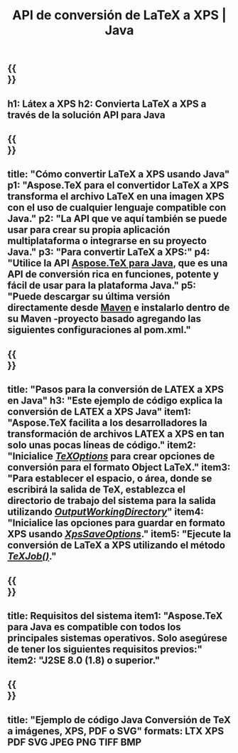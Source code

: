﻿---
translation: true
template: /_templates/_conversion-child-java.md
title: API de conversión de LaTeX a XPS | Java
description: Funcionalidad de conversión de LaTeX a XPS. Integre esta biblioteca Java local en su proyecto o use aplicaciones multiplataforma para convertir LaTeX a XPS.
keywords: latex a xps api java, latex2xps integra
url: /java/conversion/latex-to-xps/
family: tex
platformtag: java
feature: conversion
informat: LATEX
outformat: XPS
otherformats: PNG JPEG TIFF BMP PDF SVG
---

{{<section banner>}}
---
h1: Látex a XPS
h2: Convierta LaTeX a XPS a través de la solución API para Java
---

{{<section overview>}}
---
title: "Cómo convertir LaTeX a XPS usando Java"
p1: "Aspose.TeX para el convertidor LaTeX a XPS transforma el archivo LaTeX en una imagen XPS con el uso de cualquier lenguaje compatible con Java."
p2: "La API que ve aquí también se puede usar para crear su propia aplicación multiplataforma o integrarse en su proyecto Java."
p3: "Para convertir LaTeX a XPS:"
p4: "Utilice la API [Aspose.TeX para Java](https://products.aspose.com/tex/java), que es una API de conversión rica en funciones, potente y fácil de usar para la plataforma Java."
p5: "Puede descargar su última versión directamente desde [Maven](https://repository.aspose.com/webapp/#/artifacts/browse/tree/General/repo/com/aspose/aspose-tex) e instalarlo dentro de su Maven -proyecto basado agregando las siguientes configuraciones al pom.xml."
---

{{<section feature1>}}
---
title: "Pasos para la conversión de LATEX a XPS en Java"
h3: "Este ejemplo de código explica la conversión de LATEX a XPS Java"
item1: "Aspose.TeX facilita a los desarrolladores la transformación de archivos LATEX a XPS en tan solo unas pocas líneas de código."
item2: "Inicialice [*TeXOptions*](https://reference.aspose.com/tex/java/com.aspose.tex/TeXOptions) para crear opciones de conversión para el formato Object LaTeX."
item3: "Para establecer el espacio, o área, donde se escribirá la salida de TeX, establezca el directorio de trabajo del sistema para la salida utilizando [*OutputWorkingDirectory*](https://reference.aspose.com/tex/java/com.aspose.tex/TeXOptions#getOutputWorkingDirectory--)"
item4: "Inicialice las opciones para guardar en formato XPS usando [*XpsSaveOptions*](https://reference.aspose.com/tex/java/com.aspose.tex.rendering/XpsSaveOptions)."
item5: "Ejecute la conversión de LaTeX a XPS utilizando el método [*TeXJob()*](https://reference.aspose.com/tex/java/com.aspose.tex/TeXJob)."
---

{{<section feature2>}}
---
title: Requisitos del sistema
item1: "Aspose.TeX para Java es compatible con todos los principales sistemas operativos. Solo asegúrese de tener los siguientes requisitos previos:"
item2: "J2SE 8.0 (1.8) o superior."
---

{{<section widget>}}
---
title: "Ejemplo de código Java Conversión de TeX a imágenes, XPS, PDF o SVG"
formats: LTX XPS PDF SVG JPEG PNG TIFF BMP
---